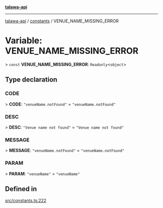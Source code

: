 [**talawa-api**](../../README.md)

***

[talawa-api](../../modules.md) / [constants](../README.md) / VENUE\_NAME\_MISSING\_ERROR

# Variable: VENUE\_NAME\_MISSING\_ERROR

\> `const` **VENUE\_NAME\_MISSING\_ERROR**: `Readonly`\<`object`\>

## Type declaration

### CODE

\> **CODE**: `"venueName.notFound"` = `"venueName.notFound"`

### DESC

\> **DESC**: `"Venue name not found"` = `"Venue name not found"`

### MESSAGE

\> **MESSAGE**: `"venueName.notFound"` = `"venueName.notFound"`

### PARAM

\> **PARAM**: `"venueName"` = `"venueName"`

## Defined in

[src/constants.ts:222](https://github.com/PalisadoesFoundation/talawa-api/blob/832d310bae30bd8cb45fb1b44f62dd776dccc52f/src/constants.ts#L222)
